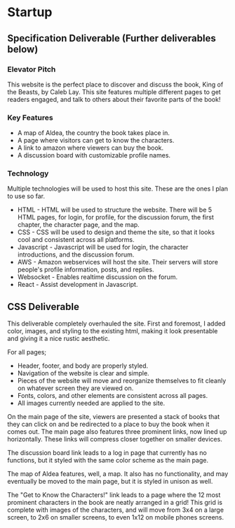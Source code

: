 # Startup
## Specification Deliverable (Further deliverables below)

### Elevator Pitch

This website is the perfect place to discover and discuss the book, King of the Beasts, by Caleb Lay. This site features multiple different pages to get readers engaged, and talk to others about their favorite parts of the book!

### Key Features

* A map of Aldea, the country the book takes place in.
* A page where visitors can get to know the characters.
* A link to amazon where viewers can buy the book.
* A discussion board with customizable profile names.

### Technology

Multiple technologies will be used to host this site. These are the ones I plan to use so far.

* HTML - HTML will be used to structure the website. There will be 5 HTML pages, for login, for profile, for the discussion forum, the first chapter, the character page, and the map.
* CSS - CSS will be used to design and theme the site, so that it looks cool and consistent across all platforms.
* Javascript - Javascript will be used for login, the character introductions, and the discussion forum.
* AWS - Amazon webservices will host the site. Their servers will store people's profile information, posts, and replies.
* Websocket - Enables realtime discussion on the forum.
* React - Assist development in Javascript.

## CSS Deliverable

This deliverable completely overhauled the site. First and foremost, I added color, images, and styling to the existing html, making it look presentable and giving it a nice rustic aesthetic. 

For all pages;
* Header, footer, and body are properly styled.
* Navigation of the website is clear and simple.
* Pieces of the website will move and reorganize themselves to fit cleanly on whatever screen they are viewed on.
* Fonts, colors, and other elements are consistent across all pages.
* All images currently needed are applied to the site.

On the main page of the site, viewers are presented a stack of books that they can click on and be redirected to a place to buy the book when it comes out. The main page also features three prominent links, now lined up horizontally. These links will compress closer together on smaller devices.

The discussion board link leads to a log in page that currently has no functions, but it styled with the same color scheme as the main page.

The map of Aldea features, well, a map. It also has no functionality, and may eventually be moved to the main page, but it is styled in unison as well.

The "Get to Know the Characters!" link leads to a page where the 12 most prominent characters in the book are neatly arranged in a grid! This grid is complete with images of the characters, and will move from 3x4 on a large screen, to 2x6 on smaller screens, to even 1x12 on mobile phones screens.